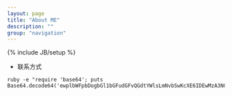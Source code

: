 ```yaml
---
layout: page
title: "About ME"
description: ""
group: "navigation"
---
```

{% include JB/setup %}


*    联系方式

    ruby -e "require 'base64'; puts Base64.decode64('ewplbWFpbDogbGl1bGFudGFvQGdtYWlsLmNvbSwKcXE6IDEwMzA3NCwKdHdpdHRlcjogQGxpdWxhbnRhbwp9Cg==')"

